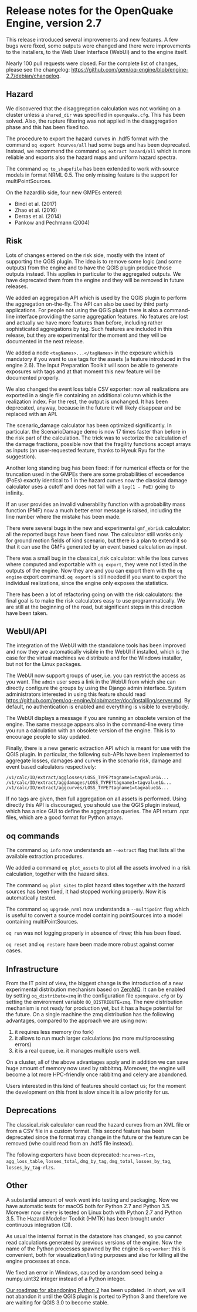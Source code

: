 Release notes for the OpenQuake Engine, version 2.7
===================================================

This release introduced several improvements and new features. A few
bugs were fixed, some outputs were changed and there were
improvements to the installers, to the Web User Interface (WebUI) and
to the engine itself.

Nearly 100 pull requests were closed. For the complete list of
changes, please see the changelog:
https://github.com/gem/oq-engine/blob/engine-2.7/debian/changelog.

Hazard
--------

We discovered that the disaggregation calculation was not working on a
cluster unless a `shared_dir` was specified in `openquake.cfg`. This
has been solved. Also, the rupture filtering was not applied in the
disaggregation phase and this has been fixed too.

The procedure to export the hazard curves in .hdf5 format
with the command `oq export hcurves/all` had some bugs and has been
deprecated.  Instead, we recommend the command `oq extract
hazard/all` which is more reliable and exports also the
hazard maps and uniform hazard spectra.

The command `oq to_shapefile` has been extended to work with source models
in format NRML 0.5. The only missing feature is the support for
multiPointSources.

On the hazardlib side, four new GMPEs entered:

- Bindi et al. (2017)
- Zhao et al. (2016)
- Derras et al. (2014)
- Pankow and Pechmann (2004)

Risk
----

Lots of changes entered on the risk side, mostly with the intent of supporting
the QGIS plugin. The idea is to remove some logic (and some outputs)
from the engine and to have the QGIS plugin produce those outputs instead.
This applies in particular to the aggregated outputs. We have deprecated
them from the engine and they will be removed in future releases.

We added an aggregation API which is used by the QGIS plugin to perform
the aggregation on-the-fly. The API can also be used by third party
applications. For people not using the QGIS plugin there is also a
command-line interface providing the same aggregation features.
No features are lost and actually we have more features than before,
including rather sophisticated aggregations by tag. Such features are
included in this release, but they are experimental for the moment and
they will be documented in the next release.

We added a node `<tagNames>...</tagNames>` in the exposure which is mandatory if
you want to use tags for the assets (a feature introduced in the engine 2.6).
The Input Preparation Toolkit will soon be able to generate exposures with
tags and at that moment this new feature will be documented properly.

We also changed the event loss table CSV exporter: now all realizations
are exported in a single file containing an additional column which is
the realization index. For the rest, the output is unchanged. It has
been deprecated, anyway, because in the future it will likely disappear
and be replaced with an API.

The scenario_damage calculator has been optimized significantly. In
particular.  the ScenarioDamage demo is now 17 times faster than
before in the risk part of the calculation. The trick was to vectorize
the calculation of the damage fractions, possible now that the
fragility functions accept arrays as inputs (an user-requested
feature, thanks to Hyeuk Ryu for the suggestion).

Another long standing bug has been fixed: if for numerical effects or
for the truncation used in the GMPEs there are some probabilities of
exceedence (PoEs) exactly identical to 1 in the hazard curves now the
classical damage calculator uses a cutoff and does not fail with a
`log(1 - PoE)` going to infinity.

If an user provides an invalid vulnerability function with a probability mass
function (PMF) now a much better error message is raised, including
the line number where the mistake has been made.

There were several bugs in the new and experimental `gmf_ebrisk` calculator:
all the reported bugs have been fixed now. The calculator still works only
for ground motion fields of kind scenario, but there is a plan to extend
it so that it can use the GMFs generated by an event based calculation as
input.

There was a small bug in the classical_risk calculator: while the loss curves
where computed and exportable with `oq export`, they were not listed in the
outputs of the engine. Now they are and you can export them with the
`oq engine` export command. `oq export` is still needed if you want to
export the individual realizations, since the engine only exposes the
statistics.

There has been a lot of refactoring going on with the risk
calculators: the final goal is to make the risk calculators easy to
use programmatically.  We are still at the beginning of the road, but
significant steps in this direction have been taken.

WebUI/API
----------

The integration of the WebUI with the standalone tools has been
improved and now they are automatically visible in the WebUI if
installed, which is the case for the virtual machines we distribute
and for the Windows installer, but not for the Linux packages.

The WebUI now support groups of user, i.e. you can restrict the access
as you want. The `admin` user sees a link in the WebUI from which she
can directly configure the groups by using the Django admin interface.
System administrators interested in using this feature should read
https://github.com/gem/oq-engine/blob/master/doc/installing/server.md.
By default, no authentication is enabled and everything is visible
to everybody.

The WebUI displays a message if you are running an obsolete version
of the engine. The same message appears also in the command-line every
time you run a calculation with an obsolete version of the engine.
This is to encourage people to stay updated.

Finally, there is a new generic extraction API which is meant for use
with the QGIS plugin. In particular, the following sub-APIs have been
implemented to aggregate losses, damages and curves in the scenario
risk, damage and event based calculators respectively:

```
/v1/calc/ID/extract/agglosses/LOSS_TYPE?tagname1=tagvalue1&...
/v1/calc/ID/extract/aggdamages/LOSS_TYPE?tagname1=tagvalue1&...
/v1/calc/ID/extract/aggcurves/LOSS_TYPE?tagname1=tagvalue1&...
```

If no tags are given, then full aggregation on all assets is performed.
Using directly this API is discouraged, you should use the QGIS plugin
instead, which has a nice GUI to define the aggregation queries. The
API return .npz files, which are a good format for Python arrays.

oq commands
---------------

The command `oq info` now understands an `--extract` flag that lists
all the available extraction procedures.

We added a command `oq plot_assets` to plot all the assets involved in
a risk calculation, together with the hazard sites.

The command `oq plot_sites` to plot hazard sites together with the hazard
sources has been fixed, it had stopped working properly. Now it is automatically
tested.

The command `oq upgrade_nrml` now understands a `--multipoint` flag which
is useful to convert a source model containing pointSources into a model
containing multiPointSources.

`oq run` was not logging properly in absence of rtree; this has been fixed.

`oq reset` and `oq restore` have been made more robust against corner cases.
 
Infrastructure
--------------

From the IT point of view, the biggest change is the introduction of a
new experimental distribution mechanism based on
[ZeroMQ](http://zeromq.org/). It can be enabled by setting
`oq_distribute=zmq` in the configuration file `openquake.cfg` or by
setting the environment variable `OQ_DISTRIBUTE=zmq`. The new
distribution mechanism is not ready for production yet, but it has a
huge potential for the future. On a single machine the zmq
distribution has the following advantages, compared to the approach we
are using now:

1. it requires less memory (no fork)
2. it allows to run much larger calculations (no more multiprocessing errors)
3. it is a real queue, i.e. it manages multiple users well.

On a cluster, all of the above advantages apply and in addition we can
save huge amount of memory now used by rabbitmq. Moreover, the
engine will become a lot more HPC-friendly once rabbitmq and celery
are abandoned.

Users interested in this kind of features should contact us; for the
moment the development on this front is slow since it is a low priority
for us.

Deprecations
------------

The classical_risk calculator can read the hazard curves from an XML
file or from a CSV file in a custom format. This second feature has
been deprecated since the format may change in the future or the
feature can be removed (whe could read from an .hdf5 file instead).

The following exporters have been deprecated: `hcurves-rlzs`, `agg_loss_table`,
`losses_total`, `dmg_by_tag`, `dmg_total`, `losses_by_tag`,
`losses_by_tag-rlzs`.


Other
-----

A substantial amount of work went into testing and packaging.
Now we have automatic tests for macOS both for Python 2.7 and Python 3.5.
Moreover now celery is tested on Linux both with Python 2.7 and Python 3.5.
The Hazard Modeller Toolkit (HMTK) has been brought under continuous integration
(CI).

As usual the internal format in the datastore has changed, so you cannot
read calculations generated by previous versions of the engine.
Now the name of the Python processes spawned by the engine is `oq-worker`:
this is convenient, both for visualization/listing purposes and also for
killing all the engine processes at once.

We fixed an error in Windows, caused by a random seed being a numpy.uint32
integer instead of a Python integer.

[Our roadmap for abandoning Python 2](https://github.com/gem/oq-engine/issues/2803) has been updated. In short, we will not abandon it until the QGIS plugin
is ported to Python 3 and therefore we are waiting for QGIS 3.0 to become
stable.
